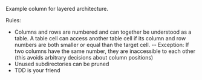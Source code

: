 Example column for layered architecture.

Rules:

- Columns and rows are numbered and can together be understood as a table.
  A table cell can access another table cell if its column and row numbers are both
  smaller or equal than the target cell.
  -- Exception: If two columns have the same number, they are inaccessible to each other
  (this avoids arbitrary decisions about column positions)
- Unused subdirectories can be pruned
- TDD is your friend
